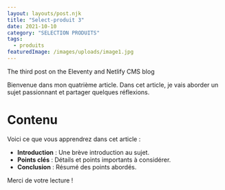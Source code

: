 ```yaml
---
layout: layouts/post.njk
title: "Select-produit 3"
date: 2021-10-10
category: "SELECTION PRODUITS"
tags: 
  - produits
featuredImage: /images/uploads/image1.jpg
---
```

The third post on the Eleventy and Netlify CMS blog

Bienvenue dans mon quatrième article. Dans cet article, je vais aborder un sujet passionnant et partager quelques réflexions.

# Contenu

Voici ce que vous apprendrez dans cet article :

- **Introduction** : Une brève introduction au sujet.
- **Points clés** : Détails et points importants à considérer.
- **Conclusion** : Résumé des points abordés.

Merci de votre lecture !
